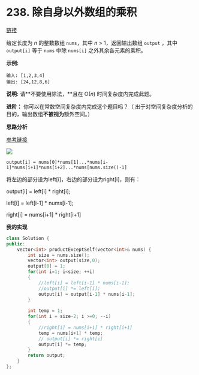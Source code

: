 # 238. 除自身以外数组的乘积

[链接](https://leetcode-cn.com/problems/product-of-array-except-self/description/)

给定长度为 *n* 的整数数组 `nums`，其中 *n* > 1，返回输出数组 `output` ，其中 `output[i]` 等于 `nums` 中除 `nums[i]` 之外其余各元素的乘积。

**示例:**

```
输入: [1,2,3,4]
输出: [24,12,8,6]
```

**说明:** 请**不要使用除法，**且在 O(*n*) 时间复杂度内完成此题。

**进阶：**
 你可以在常数空间复杂度内完成这个题目吗？（ 出于对空间复杂度分析的目的，输出数组**不被视为**额外空间。）

**思路分析**

[参考链接](https://github.com/guanjunjian/Interview-Summary/blob/master/notes/algorithms/剑指offer/66-构建乘积数组.md)

![](https://github.com/guanjunjian/Interview-Summary/raw/master/pics/algorithms/Pic_66.png) 

`output[i] = nums[0]*nums[1]...*nums[i-1]*nums[i+1]*nums[i+2]...*nums[nums.size()-1]`

将左边的部分设为left[i]，右边的部分设为right[i]，则有：

output[i] = left[i] * right[i];

left[i] = left[i-1] * nums[i-1];

right[i] = nums[i+1] * right[i+1]

**我的实现**

```c++
class Solution {
public:
    vector<int> productExceptSelf(vector<int>& nums) {
        int size = nums.size();
        vector<int> output(size,0);
        output[0] = 1;
        for(int i=1; i<size; ++i)
        {
            //left[i] = left[i-1] * nums[i-1];
            //output[i] *= left[i];
            output[i] = output[i-1] * nums[i-1]; 
        }
        
        int temp = 1;
        for(int i = size-2; i >=0; --i)
        {
            //right[i] = nums[i+1] * right[i+1]
            temp = nums[i+1] * temp;
            // output[i] *= right[i]
            output[i] *= temp;
        }
        return output;
    }
};
```

